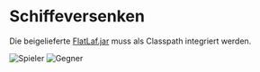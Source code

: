 # Schiffeversenken

Die beigelieferte [FlatLaf.jar](https://search.maven.org/artifact/com.formdev/flatlaf/1.0-rc3/jar) muss als Classpath integriert werden.

![Spieler](https://github.com/Sevynidd/Schiffeversenken/tree/main/Spieler.png)
![Gegner](https://github.com/Sevynidd/Schiffeversenken/tree/main/Gegner.png)
